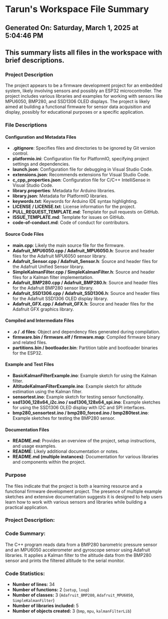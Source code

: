 # Tarun's Workspace File Summary
## Generated On: Saturday, March 1, 2025 at 5:04:46 PM
This summary lists all files in the workspace with brief descriptions.
---
### Project Description
The project appears to be a firmware development project for an embedded system, likely involving sensors and possibly an ESP32 microcontroller. The project includes various libraries and examples for working with sensors like MPU6050, BMP280, and SSD1306 OLED displays. The project is likely aimed at building a functional firmware for sensor data acquisition and display, possibly for educational purposes or a specific application.

### File Descriptions

#### Configuration and Metadata Files
- **.gitignore**: Specifies files and directories to be ignored by Git version control.
- **platformio.ini**: Configuration file for PlatformIO, specifying project settings and dependencies.
- **launch.json**: Configuration file for debugging in Visual Studio Code.
- **extensions.json**: Recommends extensions for Visual Studio Code.
- **c_cpp_properties.json**: Configuration file for C/C++ IntelliSense in Visual Studio Code.
- **library.properties**: Metadata for Arduino libraries.
- **library.json**: Metadata for PlatformIO libraries.
- **keywords.txt**: Keywords for Arduino IDE syntax highlighting.
- **LICENSE / LICENSE.txt**: License information for the project.
- **PULL_REQUEST_TEMPLATE.md**: Template for pull requests on GitHub.
- **ISSUE_TEMPLATE.md**: Template for issues on GitHub.
- **code-of-conduct.md**: Code of conduct for contributors.

#### Source Code Files
- **main.cpp**: Likely the main source file for the firmware.
- **Adafruit_MPU6050.cpp / Adafruit_MPU6050.h**: Source and header files for the Adafruit MPU6050 sensor library.
- **Adafruit_Sensor.cpp / Adafruit_Sensor.h**: Source and header files for the Adafruit Unified Sensor library.
- **SimpleKalmanFilter.cpp / SimpleKalmanFilter.h**: Source and header files for a Kalman filter implementation.
- **Adafruit_BMP280.cpp / Adafruit_BMP280.h**: Source and header files for the Adafruit BMP280 sensor library.
- **Adafruit_SSD1306.cpp / Adafruit_SSD1306.h**: Source and header files for the Adafruit SSD1306 OLED display library.
- **Adafruit_GFX.cpp / Adafruit_GFX.h**: Source and header files for the Adafruit GFX graphics library.

#### Compiled and Intermediate Files
- **.o / .d files**: Object and dependency files generated during compilation.
- **firmware.bin / firmware.elf / firmware.map**: Compiled firmware binary and related files.
- **partitions.bin / bootloader.bin**: Partition table and bootloader binaries for the ESP32.

#### Example and Test Files
- **BasicKalmanFilterExample.ino**: Example sketch for using the Kalman filter.
- **AltitudeKalmanFilterExample.ino**: Example sketch for altitude estimation using the Kalman filter.
- **sensortest.ino**: Example sketch for testing sensor functionality.
- **ssd1306_128x64_i2c.ino / ssd1306_128x64_spi.ino**: Example sketches for using the SSD1306 OLED display with I2C and SPI interfaces.
- **bmp280_sensortest.ino / bmp280_forced.ino / bmp280test.ino**: Example sketches for testing the BMP280 sensor.

#### Documentation Files
- **README.md**: Provides an overview of the project, setup instructions, and usage examples.
- **README**: Likely additional documentation or notes.
- **README.md (multiple instances)**: Documentation for various libraries and components within the project.

### Purpose
The files indicate that the project is both a learning resource and a functional firmware development project. The presence of multiple example sketches and extensive documentation suggests it is designed to help users learn how to work with various sensors and libraries while building a practical application. 
### Project Description:
 ### Code Summary:
The C++ program reads data from a BMP280 barometric pressure sensor and an MPU6050 accelerometer and gyroscope sensor using Adafruit libraries. It applies a Kalman filter to the altitude data from the BMP280 sensor and prints the filtered altitude to the serial monitor.

### Code Statistics:
- **Number of lines:** 34
- **Number of functions:** 2 (`setup`, `loop`)
- **Number of classes:** 3 (`Adafruit_BMP280`, `Adafruit_MPU6050`, `SimpleKalmanFilter`)
- **Number of libraries included:** 5
- **Number of objects created:** 3 (`bmp`, `mpu`, `kalmanFilterLib`)
